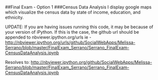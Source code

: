 ##Final Exam - Option 1
###Census Data Analysis
I display google maps which visualize the census data by state of income, education, and ethnicity.

UPDATE: If you are having issues running this code, it may be because of your version of iPython. 
If this is the case, the github url should be appended to nbviewer.ipython.org/urls ie - http://nbviewer.ipython.org/urls/github/SocialWebApps/Melissa-Serrano/blob/master/FinalExam_Serrano/Serrano_FinalExam-CensusDataAnalysis.ipynb

Resolves to: http://nbviewer.ipython.org/github/SocialWebApps/Melissa-Serrano/blob/master/FinalExam_Serrano/Serrano_FinalExam-CensusDataAnalysis.ipynb